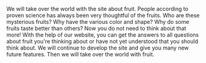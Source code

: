 We will take over the world with the site about fruit. People according to  proven science has always been very thoughtful of the fruits. Who are these mysterious fruits? Why have the various color and shape? Why do some fruits taste better than others? Now you do not need to think about that more! With the help of our website, you can get the answers to 
all questions about fruit you're thinking about or have not yet understood that you should think about. We will continue to develop the site and give you many new future features. Then we will take over the world with fruit.
